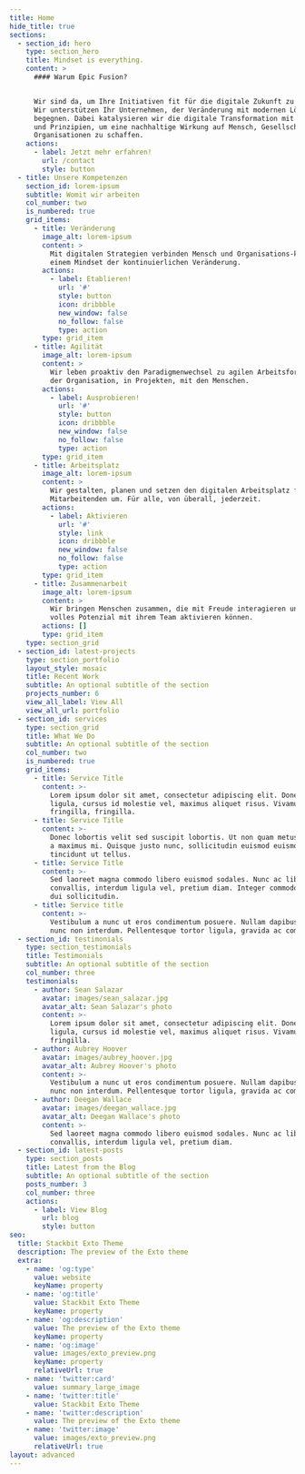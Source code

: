 ```yaml
---
title: Home
hide_title: true
sections:
  - section_id: hero
    type: section_hero
    title: Mindset is everything.
    content: >
      #### Warum Epic Fusion?


      Wir sind da, um Ihre Initiativen fit für die digitale Zukunft zu machen.
      Wir unterstützen Ihr Unternehmen, der Veränderung mit modernen Lösungen zu
      begegnen. Dabei katalysieren wir die digitale Transformation mit Werten
      und Prinzipien, um eine nachhaltige Wirkung auf Mensch, Gesellschaft und
      Organisationen zu schaffen.
    actions:
      - label: Jetzt mehr erfahren!
        url: /contact
        style: button
  - title: Unsere Kompetenzen
    section_id: lorem-ipsum
    subtitle: Womit wir arbeiten
    col_number: two
    is_numbered: true
    grid_items:
      - title: Veränderung
        image_alt: lorem-ipsum
        content: >
          Mit digitalen Strategien verbinden Mensch und Organisations-kultur zu
          einem Mindset der kontinuierlichen Veränderung.
        actions:
          - label: Etablieren!
            url: '#'
            style: button
            icon: dribbble
            new_window: false
            no_follow: false
            type: action
        type: grid_item
      - title: Agilität
        image_alt: lorem-ipsum
        content: >
          Wir leben proaktiv den Paradigmenwechsel zu agilen Arbeitsformen in
          der Organisation, in Projekten, mit den Menschen.
        actions:
          - label: Ausprobieren!
            url: '#'
            style: button
            icon: dribbble
            new_window: false
            no_follow: false
            type: action
        type: grid_item
      - title: Arbeitsplatz
        image_alt: lorem-ipsum
        content: >
          Wir gestalten, planen und setzen den digitalen Arbeitsplatz für Ihre
          Mitarbeitenden um. Für alle, von überall, jederzeit.
        actions:
          - label: Aktivieren
            url: '#'
            style: link
            icon: dribbble
            new_window: false
            no_follow: false
            type: action
        type: grid_item
      - title: Zusammenarbeit
        image_alt: lorem-ipsum
        content: >
          Wir bringen Menschen zusammen, die mit Freude interagieren und ihr
          volles Potenzial mit ihrem Team aktivieren können.
        actions: []
        type: grid_item
    type: section_grid
  - section_id: latest-projects
    type: section_portfolio
    layout_style: mosaic
    title: Recent Work
    subtitle: An optional subtitle of the section
    projects_number: 6
    view_all_label: View All
    view_all_url: portfolio
  - section_id: services
    type: section_grid
    title: What We Do
    subtitle: An optional subtitle of the section
    col_number: two
    is_numbered: true
    grid_items:
      - title: Service Title
        content: >-
          Lorem ipsum dolor sit amet, consectetur adipiscing elit. Donec nisl
          ligula, cursus id molestie vel, maximus aliquet risus. Vivamus in nibh
          fringilla, fringilla.
      - title: Service Title
        content: >-
          Donec lobortis velit sed suscipit lobortis. Ut non quam metus. Nullam
          a maximus mi. Quisque justo nunc, sollicitudin euismod euismod at,
          tincidunt ut tellus.
      - title: Service Title
        content: >-
          Sed laoreet magna commodo libero euismod sodales. Nunc ac libero
          convallis, interdum ligula vel, pretium diam. Integer commodo sem at
          dui sollicitudin.
      - title: Service title
        content: >-
          Vestibulum a nunc ut eros condimentum posuere. Nullam dapibus quis
          nunc non interdum. Pellentesque tortor ligula, gravida ac commodo eu.
  - section_id: testimonials
    type: section_testimonials
    title: Testimonials
    subtitle: An optional subtitle of the section
    col_number: three
    testimonials:
      - author: Sean Salazar
        avatar: images/sean_salazar.jpg
        avatar_alt: Sean Salazar's photo
        content: >-
          Lorem ipsum dolor sit amet, consectetur adipiscing elit. Donec nisl
          ligula, cursus id molestie vel, maximus aliquet risus. Vivamus in nibh
          fringilla.
      - author: Aubrey Hoover
        avatar: images/aubrey_hoover.jpg
        avatar_alt: Aubrey Hoover's photo
        content: >-
          Vestibulum a nunc ut eros condimentum posuere. Nullam dapibus quis
          nunc non interdum. Pellentesque tortor ligula, gravida ac commodo eu.
      - author: Deegan Wallace
        avatar: images/deegan_wallace.jpg
        avatar_alt: Deegan Wallace's photo
        content: >-
          Sed laoreet magna commodo libero euismod sodales. Nunc ac libero
          convallis, interdum ligula vel, pretium diam.
  - section_id: latest-posts
    type: section_posts
    title: Latest from the Blog
    subtitle: An optional subtitle of the section
    posts_number: 3
    col_number: three
    actions:
      - label: View Blog
        url: blog
        style: button
seo:
  title: Stackbit Exto Theme
  description: The preview of the Exto theme
  extra:
    - name: 'og:type'
      value: website
      keyName: property
    - name: 'og:title'
      value: Stackbit Exto Theme
      keyName: property
    - name: 'og:description'
      value: The preview of the Exto theme
      keyName: property
    - name: 'og:image'
      value: images/exto_preview.png
      keyName: property
      relativeUrl: true
    - name: 'twitter:card'
      value: summary_large_image
    - name: 'twitter:title'
      value: Stackbit Exto Theme
    - name: 'twitter:description'
      value: The preview of the Exto theme
    - name: 'twitter:image'
      value: images/exto_preview.png
      relativeUrl: true
layout: advanced
---
```


